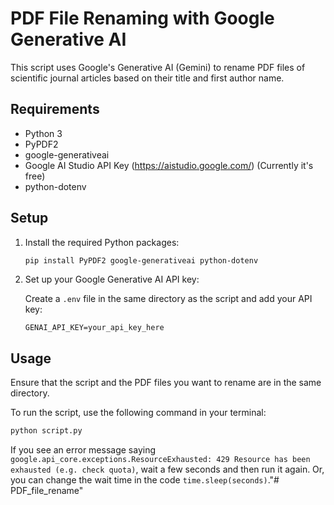 # PDF File Renaming with Google Generative AI

This script uses Google's Generative AI (Gemini) to rename PDF files of scientific journal articles based on their title and first author name.

## Requirements

- Python 3
- PyPDF2
- google-generativeai
- Google AI Studio API Key (https://aistudio.google.com/) (Currently it's free)
- python-dotenv

## Setup

1. Install the required Python packages:

    ```bash
    pip install PyPDF2 google-generativeai python-dotenv
    ```

2. Set up your Google Generative AI API key:

    Create a `.env` file in the same directory as the script and add your API key:

    ```env
    GENAI_API_KEY=your_api_key_here
    ```

## Usage

Ensure that the script and the PDF files you want to rename are in the same directory.

To run the script, use the following command in your terminal:

```bash
python script.py
```
If you see an error message saying `google.api_core.exceptions.ResourceExhausted: 429 Resource has been exhausted (e.g. check quota)`, wait a few seconds and then run it again. Or, you can change the wait time in the code `time.sleep(seconds)`."# PDF_file_rename" 
